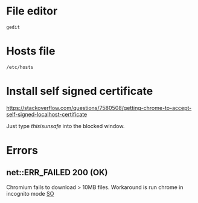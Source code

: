# File editor

```
gedit
```

# Hosts file

```
/etc/hosts
```

# Install self signed certificate

https://stackoverflow.com/questions/7580508/getting-chrome-to-accept-self-signed-localhost-certificate

Just type *thisisunsafe* into the blocked window.

# Errors

## net::ERR_FAILED 200 (OK)

Chromium fails to download > 10MB files. Workaround is run chrome in incognito mode [SO](https://stackoverflow.com/questions/55106303/angular-fail-to-download-file-10mb-from-server-on-google-chrome)